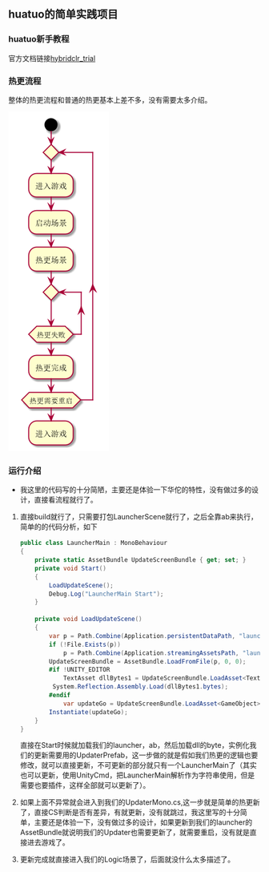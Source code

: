 ## huatuo的简单实践项目

### huatuo新手教程

官方文档链接[hybridclr_trial](https://github.com/focus-creative-games/HybridCLR_trial)

### 热更流程

整体的热更流程和普通的热更基本上差不多，没有需要太多介绍。

![huatuo](Pic/huatuo.png)

### 运行介绍

- 我这里的代码写的十分简陋，主要还是体验一下华佗的特性，没有做过多的设计，直接看流程就行了。

1. 直接build就行了，只需要打包LauncherScene就行了，之后全靠ab来执行，简单的的代码分析，如下

   ```c#
   public class LauncherMain : MonoBehaviour
   {
       private static AssetBundle UpdateScreenBundle { get; set; }
       private void Start()
       {
           LoadUpdateScene();
           Debug.Log("LauncherMain Start");
       }
   
       private void LoadUpdateScene()
       {
           var p = Path.Combine(Application.persistentDataPath, "launcher");
           if (!File.Exists(p))
               p = Path.Combine(Application.streamingAssetsPath, "launcher");
           UpdateScreenBundle = AssetBundle.LoadFromFile(p, 0, 0);
           #if !UNITY_EDITOR
               TextAsset dllBytes1 = UpdateScreenBundle.LoadAsset<TextAsset>("HotFixLauncher.dll.bytes");
           	System.Reflection.Assembly.Load(dllBytes1.bytes);
           #endif
               var updateGo = UpdateScreenBundle.LoadAsset<GameObject>("UpdaterPrefab");
           Instantiate(updateGo);
       }
   }
   ```

   直接在Start时候就加载我们的launcher，ab，然后加载dll的byte，实例化我们的更新需要用的UpdaterPrefab，这一步做的就是假如我们热更的逻辑也要修改，就可以直接更新，不可更新的部分就只有一个LauncherMain了（其实也可以更新，使用UnityCmd，把LauncherMain解析作为字符串使用，但是需要也要插件，这样全部就可以更新了）。

2. 如果上面不异常就会进入到我们的UpdaterMono.cs,这一步就是简单的热更新了，直接CS判断是否有差异，有就更新，没有就跳过，我这里写的十分简单，主要还是体验一下，没有做过多的设计，如果更新到我们的launcher的AssetBundle就说明我们的Updater也需要更新了，就需要重启，没有就是直接进去游戏了。

3. 更新完成就直接进入我们的Logic场景了，后面就没什么太多描述了。
